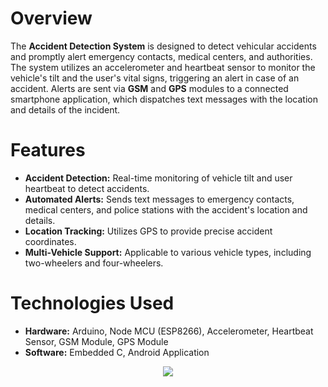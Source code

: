 <h1>Overview</h1>
The <b>Accident Detection System</b> is designed to detect vehicular accidents and promptly alert emergency contacts, medical centers, and authorities. The system utilizes an accelerometer and heartbeat sensor to monitor the vehicle's tilt and the user's vital signs, triggering an alert in case of an accident. Alerts are sent via <b>GSM</b> and <b>GPS</b> modules to a connected smartphone application, which dispatches text messages with the location and details of the incident.

<h1>Features</h1>
<ul>
  <li><b>Accident Detection:</b> Real-time monitoring of vehicle tilt and user heartbeat to detect accidents.</li>
  <li><b>Automated Alerts:</b> Sends text messages to emergency contacts, medical centers, and police stations with the accident's location and details.</li>
  <li><b>Location Tracking:</b> Utilizes GPS to provide precise accident coordinates.</li>
  <li><b>Multi-Vehicle Support:</b> Applicable to various vehicle types, including two-wheelers and four-wheelers.</li> 
</ul>




<h1>Technologies Used</h1>
<ul>
  <li><b>Hardware:</b> Arduino, Node MCU (ESP8266), Accelerometer, Heartbeat Sensor, GSM Module, GPS Module</li>
  <li><b>Software:</b> Embedded C, Android Application</li>
</ul>

<div align="center">
  <img src="https://github.com/user-attachments/assets/598d127b-6409-4564-8265-90e25b381b75"/>
</p>



